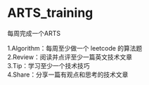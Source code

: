 # ARTS_training
每周完成一个ARTS  

1.Algorithm：每周至少做一个 leetcode 的算法题  
2.Review：阅读并点评至少一篇英文技术文章  
3.Tip：学习至少一个技术技巧  
4.Share：分享一篇有观点和思考的技术文章
